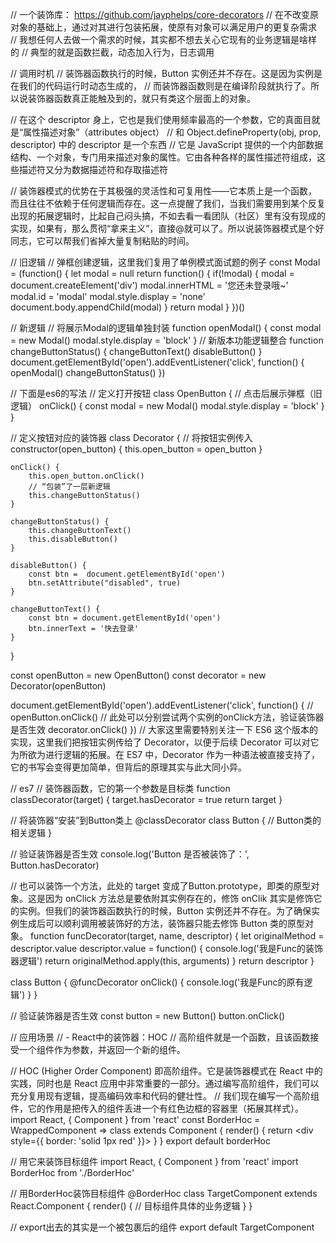// 一个装饰库： https://github.com/jayphelps/core-decorators
// 在不改变原对象的基础上，通过对其进行包装拓展，使原有对象可以满足用户的更复杂需求
// 我想任何人去做一个需求的时候，其实都不想去关心它现有的业务逻辑是啥样的
// 典型的就是函数拦截，动态加入行为，日志调用

// 调用时机
// 装饰器函数执行的时候，Button 实例还并不存在。这是因为实例是在我们的代码运行时动态生成的，
// 而装饰器函数则是在编译阶段就执行了。所以说装饰器函数真正能触及到的，就只有类这个层面上的对象。


// 在这个 descriptor 身上，它也是我们使用频率最高的一个参数，它的真面目就是“属性描述对象”（attributes object）
// 和 Object.defineProperty(obj, prop, descriptor) 中的 descriptor 是一个东西
// 它是 JavaScript 提供的一个内部数据结构、一个对象，专门用来描述对象的属性。它由各种各样的属性描述符组成，这些描述符又分为数据描述符和存取描述符


// 装饰器模式的优势在于其极强的灵活性和可复用性——它本质上是一个函数，而且往往不依赖于任何逻辑而存在。这一点提醒了我们，当我们需要用到某个反复出现的拓展逻辑时，比起自己闷头搞，不如去看一看团队（社区）里有没有现成的实现，如果有，那么贯彻“拿来主义”，直接@就可以了。所以说装饰器模式是个好同志，它可以帮我们省掉大量复制粘贴的时间。

// 旧逻辑
// 弹框创建逻辑，这里我们复用了单例模式面试题的例子
const Modal = (function() {
    let modal = null
    return function() {
        if(!modal) {
            modal = document.createElement('div')
            modal.innerHTML = '您还未登录哦~'
            modal.id = 'modal'
            modal.style.display = 'none'
            document.body.appendChild(modal)
        }
        return modal
    }
})()

// 新逻辑
// 将展示Modal的逻辑单独封装
function openModal() {
    const modal = new Modal()
    modal.style.display = 'block'
}
// 新版本功能逻辑整合
function changeButtonStatus() {
    changeButtonText()
    disableButton()
}
document.getElementById('open').addEventListener('click', function() {
    openModal()
    changeButtonStatus()
})



// 下面是es6的写法
// 定义打开按钮
class OpenButton {
    // 点击后展示弹框（旧逻辑）
    onClick() {
        const modal = new Modal()
    	modal.style.display = 'block'
    }
}

// 定义按钮对应的装饰器
class Decorator {
    // 将按钮实例传入
    constructor(open_button) {
        this.open_button = open_button
    }
    
    onClick() {
        this.open_button.onClick()
        // “包装”了一层新逻辑
        this.changeButtonStatus()
    }
    
    changeButtonStatus() {
        this.changeButtonText()
        this.disableButton()
    }
    
    disableButton() {
        const btn =  document.getElementById('open')
        btn.setAttribute("disabled", true)
    }
    
    changeButtonText() {
        const btn = document.getElementById('open')
        btn.innerText = '快去登录'
    }
}

const openButton = new OpenButton()
const decorator = new Decorator(openButton)

document.getElementById('open').addEventListener('click', function() {
    // openButton.onClick()
    // 此处可以分别尝试两个实例的onClick方法，验证装饰器是否生效
    decorator.onClick()
})
// 大家这里需要特别关注一下 ES6 这个版本的实现，这里我们把按钮实例传给了 Decorator，以便于后续 Decorator 可以对它为所欲为进行逻辑的拓展。在 ES7 中，Decorator 作为一种语法被直接支持了，它的书写会变得更加简单，但背后的原理其实与此大同小异。




// es7
// 装饰器函数，它的第一个参数是目标类
function classDecorator(target) {
    target.hasDecorator = true
  	return target
}

// 将装饰器“安装”到Button类上
@classDecorator
class Button {
    // Button类的相关逻辑
}

// 验证装饰器是否生效
console.log('Button 是否被装饰了：', Button.hasDecorator)



// 也可以装饰一个方法，此处的 target 变成了Button.prototype，即类的原型对象。这是因为 onClick 方法总是要依附其实例存在的，修饰 onClik 其实是修饰它的实例。但我们的装饰器函数执行的时候，Button 实例还并不存在。为了确保实例生成后可以顺利调用被装饰好的方法，装饰器只能去修饰 Button 类的原型对象。
function funcDecorator(target, name, descriptor) {
    let originalMethod = descriptor.value
    descriptor.value = function() {
    console.log('我是Func的装饰器逻辑')
    return originalMethod.apply(this, arguments)
  }
  return descriptor
}

class Button {
    @funcDecorator
    onClick() { 
        console.log('我是Func的原有逻辑')
    }
}

// 验证装饰器是否生效
const button = new Button()
button.onClick()




// 应用场景
// - React中的装饰器：HOC
// 高阶组件就是一个函数，且该函数接受一个组件作为参数，并返回一个新的组件。

// HOC (Higher Order Component) 即高阶组件。它是装饰器模式在 React 中的实践，同时也是 React 应用中非常重要的一部分。通过编写高阶组件，我们可以充分复用现有逻辑，提高编码效率和代码的健壮性。
// 我们现在编写一个高阶组件，它的作用是把传入的组件丢进一个有红色边框的容器里（拓展其样式）。
import React, { Component } from 'react'
const BorderHoc = WrappedComponent => class extends Component {
  render() {
    return <div style={{ border: 'solid 1px red' }}>
      <WrappedComponent />
    </div>
  }
}
export default borderHoc

// 用它来装饰目标组件
import React, { Component } from 'react'
import BorderHoc from './BorderHoc'

// 用BorderHoc装饰目标组件
@BorderHoc 
class TargetComponent extends React.Component {
  render() {
    // 目标组件具体的业务逻辑
  }
}

// export出去的其实是一个被包裹后的组件
export default TargetComponent